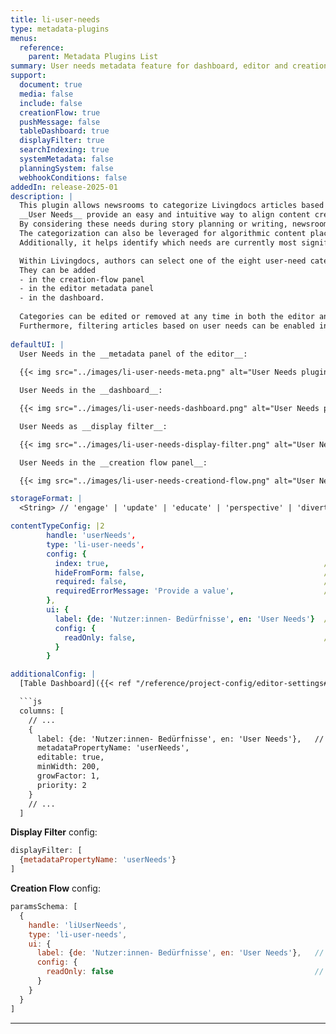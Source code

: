 ```yaml
---
title: li-user-needs
type: metadata-plugins
menus:
  reference:
    parent: Metadata Plugins List
summary: User needs metadata feature for dashboard, editor and creation-flow.
support:
  document: true
  media: false
  include: false
  creationFlow: true
  pushMessage: false
  tableDashboard: true
  displayFilter: true
  searchIndexing: true
  systemMetadata: false
  planningSystem: false
  webhookConditions: false
addedIn: release-2025-01
description: |
  This plugin allows newsrooms to categorize Livingdocs articles based on the [*User Needs Model 2.0*](https://smartocto.com/blog/explaining-user-needs).
  __User Needs__ provide an easy and intuitive way to align content creation with audience-focused goals.  
  By considering these needs during story planning or writing, newsrooms can create articles that better resonate with their audiences, leading to increased interaction and engagement.  
  The categorization can also be leveraged for algorithmic content placement on pages, ensuring articles are delivered more effectively and with greater relevance.
  Additionally, it helps identify which needs are currently most significant to users, providing actionable insights for editorial strategy.

  Within Livingdocs, authors can select one of the eight user-need categories for their articles. 
  They can be added
  - in the creation-flow panel
  - in the editor metadata panel
  - in the dashboard.
  
  Categories can be edited or removed at any time in both the editor and the dashboard.
  Furthermore, filtering articles based on user needs can be enabled in the dashboard, helping teams streamline content discovery and analysis.
 
defaultUI: |
  User Needs in the __metadata panel of the editor__: 
  
  {{< img src="../images/li-user-needs-meta.png" alt="User Needs plugin in the metadata form" >}}

  User Needs in the __dashboard__: 

  {{< img src="../images/li-user-needs-dashboard.png" alt="User Needs plugin in the Table Dashboard"  width="300">}}

  User Needs as __display filter__:

  {{< img src="../images/li-user-needs-display-filter.png" alt="User Needs plugin as Display Filter" width="400">}}

  User Needs in the __creation flow panel__:

  {{< img src="../images/li-user-needs-creationd-flow.png" alt="User Needs plugin in Creation Flow" >}}

storageFormat: |
  <String> // 'engage' | 'update' | 'educate' | 'perspective' | 'divert' | 'inspire' | 'connect' | 'help'

contentTypeConfig: |2
        handle: 'userNeeds',
        type: 'li-user-needs',
        config: {
          index: true,                                                // optional, default: false
          hideFromForm: false,                                        // optional, default: false
          required: false,                                            // optional, default: false
          requiredErrorMessage: 'Provide a value',                    // optional
        },
        ui: {
          label: {de: 'Nutzer:innen- Bedürfnisse', en: 'User Needs'}  // optional, can also be string
          config: {
            readOnly: false,                                          // optional, default: false
          }
        }

additionalConfig: |
  [Table Dashboard]({{< ref "/reference/project-config/editor-settings#example-table-dashboard" >}}) config:

  ```js
  columns: [
    // ...
    {
      label: {de: 'Nutzer:innen- Bedürfnisse', en: 'User Needs'},   // can also be a string
      metadataPropertyName: 'userNeeds',
      editable: true,
      minWidth: 200,
      growFactor: 1,
      priority: 2
    }
    // ...
  ]
  ```
  **Display Filter** config: 

  ```js
  displayFilter: [
    {metadataPropertyName: 'userNeeds'}
  ]
  ```

  **Creation Flow** config: 

  ```js
  paramsSchema: [
    {
      handle: 'liUserNeeds',
      type: 'li-user-needs',
      ui: {
        label: {de: 'Nutzer:innen- Bedürfnisse', en: 'User Needs'},   // optional, can also be a string
        config: {
          readOnly: false                                             // optional, default: false
        }                                     
      }
    }
  ]
  ```
---
```

